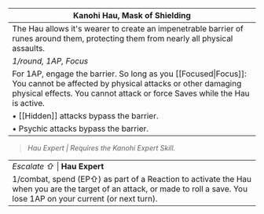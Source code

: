| Kanohi Hau, Mask of Shielding                                                                                                                                                                            |
| -------------------------------------------------------------------------------------------------------------------------------------------------------------------------------------------------------- |
| The Hau allows it's wearer to create an impenetrable barrier of runes around them, protecting them from nearly all physical assaults.                                                                    |
| *1/round, 1AP, Focus*                                                                                                                                                                                    |
| For 1AP, engage the barrier. So long as you [[Focused\|Focus]]: You cannot be affected by physical attacks or other damaging physical effects. You cannot attack or force Saves while the Hau is active. |
| • [[Hidden]] attacks bypass the barrier.                                                                                                                                                                 |
| • Psychic attacks bypass the barrier.                                                                                                                                                                    |

>*Hau Expert | Requires the Kanohi Expert Skill.*

|                                                                                                                                                                            |
| -------------------------------------------------------------------------------------------------------------------------------------------------------------------------- |
| *Escalate ⇧* \| **Hau Expert**                                                                                                                                             |
| 1/combat, spend (EP⇧) as part of a Reaction to activate the Hau when you are the target of an attack, or made to roll a save. You lose 1AP on your current (or next turn). |
